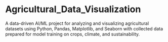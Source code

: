 # Agricultural_Data_Visualization
A data-driven AI/ML project for analyzing and visualizing agricultural datasets using Python, Pandas, Matplotlib, and Seaborn with collected data prepared for model training on crops, climate, and sustainability.
